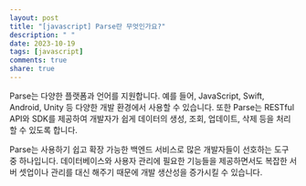 ```yaml
---
layout: post
title: "[javascript] Parse란 무엇인가요?"
description: " "
date: 2023-10-19
tags: [javascript]
comments: true
share: true
---
```


Parse는 다양한 플랫폼과 언어를 지원합니다. 예를 들어, JavaScript, Swift, Android, Unity 등 다양한 개발 환경에서 사용할 수 있습니다. 또한 Parse는 RESTful API와 SDK를 제공하여 개발자가 쉽게 데이터의 생성, 조회, 업데이트, 삭제 등을 처리할 수 있도록 합니다.

Parse는 사용하기 쉽고 확장 가능한 백엔드 서비스로 많은 개발자들이 선호하는 도구 중 하나입니다. 데이터베이스와 사용자 관리에 필요한 기능들을 제공하면서도 복잡한 서버 셋업이나 관리를 대신 해주기 때문에 개발 생산성을 증가시킬 수 있습니다.